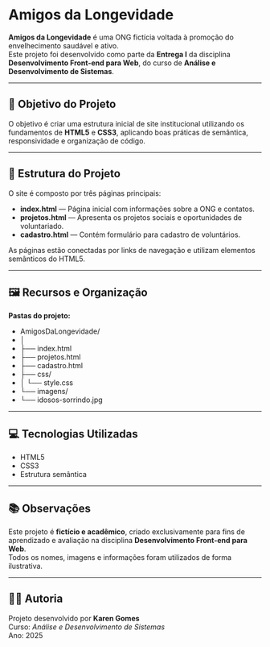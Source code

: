 # Amigos da Longevidade

**Amigos da Longevidade** é uma ONG fictícia voltada à promoção do envelhecimento saudável e ativo.  
Este projeto foi desenvolvido como parte da **Entrega I** da disciplina **Desenvolvimento Front-end para Web**, do curso de **Análise e Desenvolvimento de Sistemas**.

---

## 🎯 Objetivo do Projeto
O objetivo é criar uma estrutura inicial de site institucional utilizando os fundamentos de **HTML5** e **CSS3**, aplicando boas práticas de semântica, responsividade e organização de código.

---

## 🧱 Estrutura do Projeto
O site é composto por três páginas principais:

- **index.html** — Página inicial com informações sobre a ONG e contatos.  
- **projetos.html** — Apresenta os projetos sociais e oportunidades de voluntariado.  
- **cadastro.html** — Contém formulário para cadastro de voluntários.  

As páginas estão conectadas por links de navegação e utilizam elementos semânticos do HTML5.

---

## 🖼️ Recursos e Organização
**Pastas do projeto:**
- AmigosDaLongevidade/
- │
- ├── index.html
- ├── projetos.html
- ├── cadastro.html
- ├── css/
- │ └── style.css
- └── imagens/
- └── idosos-sorrindo.jpg

---

## 💻 Tecnologias Utilizadas
- HTML5  
- CSS3  
- Estrutura semântica    

---

## 📚 Observações
Este projeto é **fictício e acadêmico**, criado exclusivamente para fins de aprendizado e avaliação na disciplina **Desenvolvimento Front-end para Web**.  
Todos os nomes, imagens e informações foram utilizados de forma ilustrativa.

---

## 👩‍💻 Autoria
Projeto desenvolvido por **Karen Gomes**  
Curso: *Análise e Desenvolvimento de Sistemas*  
Ano: 2025  
